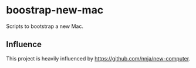 # boostrap-new-mac
Scripts to bootstrap a new Mac.

## Influence

This project is heavily influenced by https://github.com/nnja/new-computer.
